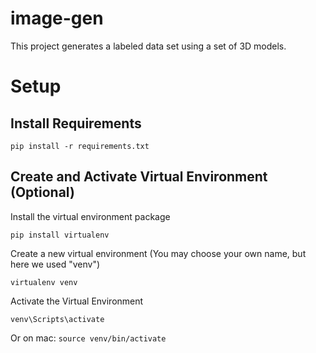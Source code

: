 # image-gen
This project generates a labeled data set using a set of 3D models.

# Setup 
## Install Requirements
`pip install -r requirements.txt`

## Create and Activate Virtual Environment (Optional)
Install the virtual environment package

`pip install virtualenv`

Create a new virtual environment (You may choose your own name, but here we used "venv")

`virtualenv venv`

Activate the Virtual Environment

`venv\Scripts\activate`

Or on mac:
`source venv/bin/activate`